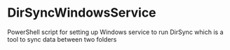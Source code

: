 # DirSyncWindowsService
PowerShell script for setting up Windows service to run DirSync which is a tool to sync data between two folders
